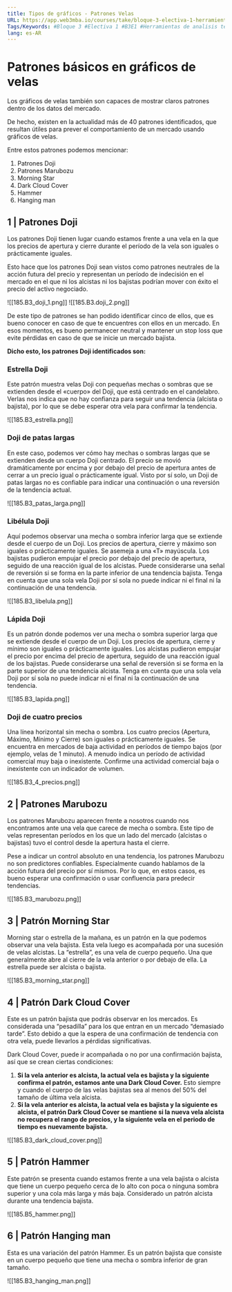```yaml
---
title: Tipos de gráficos - Patrones Velas
URL: https://app.web3mba.io/courses/take/bloque-3-electiva-1-herramientas-de-analisis-tecnico/texts/38941540-02-tipos-de-graficos-patrones-velas
Tags/Keywords: #Bloque 3 #Electiva 1 #B3E1 #Herramientas de analisis tecnico #patrones #patrones de velas #velas #graficos de velas
lang: es-AR
---
```

# Patrones básicos en gráficos de velas
Los gráficos de velas también son capaces de mostrar claros patrones dentro de los datos del mercado. 

De hecho, existen en la actualidad más de 40 patrones identificados, que resultan útiles para prever el comportamiento de un mercado usando gráficos de velas.

Entre estos patrones podemos mencionar: 

1. Patrones Doji
2. Patrones Marubozu
3. Morning Star
4. Dark Cloud Cover
5. Hammer
6. Hanging man

## 1 | Patrones Doji
Los patrones Doji tienen lugar cuando estamos frente a una vela en la que los precios de apertura y cierre durante el período de la vela son iguales o prácticamente iguales. 

Esto hace que los patrones Doji sean vistos como patrones neutrales de la acción futura del precio y representan un período de indecisión en el mercado en el que ni los alcistas ni los bajistas podrían mover con éxito el precio del activo negociado. 

  ![[185.B3_doji_1.png]]
  ![[185.B3.doji_2.png]]

De este tipo de patrones se han podido identificar cinco de ellos, que es bueno conocer en caso de que te encuentres con ellos en un mercado. En esos momentos, es bueno permanecer neutral y mantener un stop loss que evite pérdidas en caso de que se inicie un mercado bajista. 

**Dicho esto, los patrones Doji identificados son:** 

### Estrella Doji
Este patrón muestra velas Doji con pequeñas mechas o sombras que se extienden desde el «cuerpo» del Doji, que está centrado en el candelabro. Verlas nos indica que no hay confianza para seguir una tendencia (alcista o bajista), por lo que se debe esperar otra vela para confirmar la tendencia. 

![[185.B3_estrella.png]]

### Doji de patas largas
En este caso, podemos ver cómo hay mechas o sombras largas que se extienden desde un cuerpo Doji centrado. El precio se movió dramáticamente por encima y por debajo del precio de apertura antes de cerrar a un precio igual o prácticamente igual. Visto por sí solo, un Doji de patas largas no es confiable para indicar una continuación o una reversión de la tendencia actual.

![[185.B3_patas_larga.png]]

### Libélula Doji
Aquí podemos observar una mecha o sombra inferior larga que se extiende desde el cuerpo de un Doji. Los precios de apertura, cierre y máximo son iguales o prácticamente iguales. Se asemeja a una «T» mayúscula. Los bajistas pudieron empujar el precio por debajo del precio de apertura, seguido de una reacción igual de los alcistas. Puede considerarse una señal de reversión si se forma en la parte inferior de una tendencia bajista. Tenga en cuenta que una sola vela Doji por sí sola no puede indicar ni el final ni la continuación de una tendencia.

![[185.B3_libelula.png]]

### Lápida Doji
Es un patrón donde podemos ver una mecha o sombra superior larga que se extiende desde el cuerpo de un Doji. Los precios de apertura, cierre y mínimo son iguales o prácticamente iguales. Los alcistas pudieron empujar el precio por encima del precio de apertura, seguido de una reacción igual de los bajistas. Puede considerarse una señal de reversión si se forma en la parte superior de una tendencia alcista. Tenga en cuenta que una sola vela Doji por sí sola no puede indicar ni el final ni la continuación de una tendencia.

![[185.B3_lapida.png]]

### Doji de cuatro precios
Una línea horizontal sin mecha o sombra. Los cuatro precios (Apertura, Máximo, Mínimo y Cierre) son iguales o prácticamente iguales. Se encuentra en mercados de baja actividad en períodos de tiempo bajos (por ejemplo, velas de 1 minuto). A menudo indica un período de actividad comercial muy baja o inexistente. Confirme una actividad comercial baja o inexistente con un indicador de volumen.

![[185.B3_4_precios.png]]

## 2 | Patrones Marubozu
Los patrones Marubozu aparecen frente a nosotros cuando nos encontramos ante una vela que carece de mecha o sombra. Este tipo de velas representan períodos en los que un lado del mercado (alcistas o bajistas) tuvo el control desde la apertura hasta el cierre.

Pese a indicar un control absoluto en una tendencia, los patrones Marubozu no son predictores confiables. Especialmente cuando hablamos de la acción futura del precio por sí mismos. Por lo que, en estos casos, es bueno esperar una confirmación o usar confluencia para predecir tendencias.

![[185.B3_marubozu.png]]

## 3 | Patrón Morning Star
Morning star o estrella de la mañana, es un patrón en la que podemos observar una vela bajista. Esta vela luego es acompañada por una sucesión de velas alcistas. La “estrella”, es una vela de cuerpo pequeño. Una que generalmente abre al cierre de la vela anterior o por debajo de ella. La estrella puede ser alcista o bajista.

![[185.B3_morning_star.png]]

## 4 | Patrón Dark Cloud Cover
Este es un patrón bajista que podrás observar en los mercados. Es considerada una “pesadilla” para los que entran en un mercado “demasiado tarde”. Esto debido a que la espera de una confirmación de tendencia con otra vela, puede llevarlos a pérdidas significativas. 

Dark Cloud Cover, puede ir acompañada o no por una confirmación bajista, así que se crean ciertas condiciones:
1. **Si la vela anterior es alcista, la actual vela es bajista y la siguiente confirma el patrón, estamos ante una Dark Cloud Cover.** Esto siempre y cuando el cuerpo de las velas bajistas sea al menos del 50% del tamaño de última vela alcista. 
2. **Si la vela anterior es alcista, la actual vela es bajista y la siguiente es alcista, el patrón Dark Cloud Cover se mantiene si la nueva vela alcista no recupera el rango de precios, y la siguiente vela en el periodo de tiempo es nuevamente bajista.**

![[185.B3_dark_cloud_cover.png]]

## 5 | Patrón Hammer
Este patrón se presenta cuando estamos frente a una vela bajista o alcista que tiene un cuerpo pequeño cerca de lo alto con poca o ninguna sombra superior y una cola más larga y más baja. Considerado un patrón alcista durante una tendencia bajista.

![[185.B5_hammer.png]]

## 6 | Patrón Hanging man
Esta es una variación del patrón Hammer. Es un patrón bajista que consiste en un cuerpo pequeño que tiene una mecha o sombra inferior de gran tamaño.

![[185.B3_hanging_man.png]]